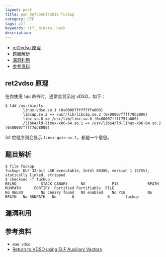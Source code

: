 ```yaml
---
layout: post
title: pwn DefconCTF2015 fuckup
category: CTF
tags: ctf
keywords: ctf, binary, hack
description:
---
```


- [ret2vdso 原理](#ret2vdso-原理)
- [题目解析](#题目解析)
- [漏洞利用](#漏洞利用)
- [参考资料](#参考资料)


## ret2vdso 原理
在你使用 `ldd` 命令时，通常会显示出 vDSO，如下：
```
$ ldd /usr/bin/ls
        linux-vdso.so.1 (0x00007ffff7ffa000)
        libcap.so.2 => /usr/lib/libcap.so.2 (0x00007ffff79b2000)
        libc.so.6 => /usr/lib/libc.so.6 (0x00007ffff75fa000)
        /lib64/ld-linux-x86-64.so.2 => /usr/lib64/ld-linux-x86-64.so.2 (0x00007ffff7dd8000)
```
32 位程序则会显示 `linux-gate.so.1`，都是一个意思。


## 题目解析
```
$ file fuckup 
fuckup: ELF 32-bit LSB executable, Intel 80386, version 1 (SYSV), statically linked, stripped
$ checksec -f fuckup 
RELRO           STACK CANARY      NX            PIE             RPATH      RUNPATH      FORTIFY  Fortified Fortifiable  FILE
No RELRO        No canary found   NX enabled    No PIE          No RPATH   No RUNPATH   No       0               0       fuckup
```

## 漏洞利用

## 参考资料
- `man vdso`
- [Return to VDSO using ELF Auxiliary Vectors](http://v0ids3curity.blogspot.in/2014/12/return-to-vdso-using-elf-auxiliary.html)
